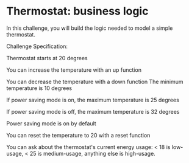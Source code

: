 Thermostat: business logic
==========================

In this challenge, you will build the logic needed to model a simple thermostat.

Challenge Specification:

Thermostat starts at 20 degrees

You can increase the temperature with an up function

You can decrease the temperature with a down function
The minimum temperature is 10 degrees

If power saving mode is on, the maximum temperature is 25 degrees

If power saving mode is off, the maximum temperature is 32 degrees

Power saving mode is on by default

You can reset the temperature to 20 with a reset function


You can ask about the thermostat's current energy usage: < 18 is low-usage, < 25 is medium-usage, anything else is high-usage.
